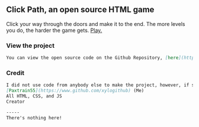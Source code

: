 ## Click Path, an open source HTML game

Click your way through the doors and make it to the end. The more levels you do, the harder the game gets. [Play.](https://xylogithub.github.io/click-path-game/play-game/levels/level-select.html)

### View the project


```markdown
You can view the open source code on the Github Repository, [here](https://github.com/xylogithub/click-path-game). Of course, It's new and the game does not work well, so that's why you can request your issues and a possible solution at the [issues tab](https://github.com/xylogithub/click-path-game/issues)
```


### Credit
```markdown
I did not use code from anybody else to make the project, however, if someone reports a major issue, their name will be published along with what code I used. Here's credit to all code I used:
[Paxtrain55](https://www.github.com/xylogithub) (Me)
All HTML, CSS, and JS
Creator

-----
There's nothing here!
